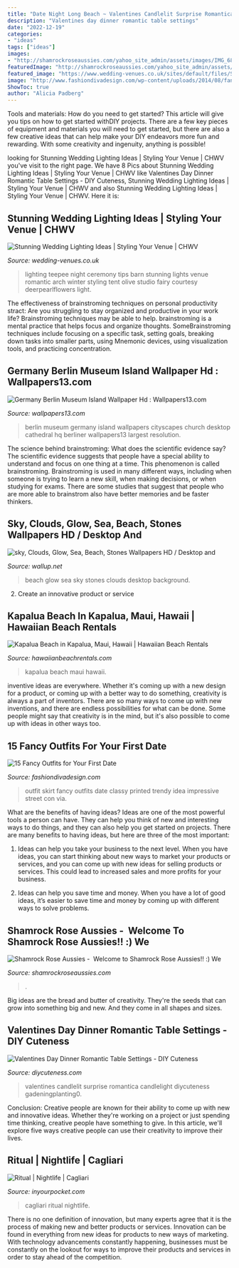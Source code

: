 ```yaml
---
title: "Date Night Long Beach ~ Valentines Candlelit Surprise Romantica Candlelight Diycuteness Gadeningplanting0"
description: "Valentines day dinner romantic table settings"
date: "2022-12-19"
categories:
- "ideas"
tags: ["ideas"]
images:
- "http://shamrockroseaussies.com/yahoo_site_admin/assets/images/IMG_6875.174220639_std.JPG"
featuredImage: "http://shamrockroseaussies.com/yahoo_site_admin/assets/images/IMG_6875.174220639_std.JPG"
featured_image: "https://www.wedding-venues.co.uk/sites/default/files/Stunning-Wedding-Lighting-Ideas-olivestudio.jpg"
image: "http://www.fashiondivadesign.com/wp-content/uploads/2014/08/fancy7-640x960.jpg"
ShowToc: true
author: "Alicia Padberg"
---
```



Tools and materials: How do you need to get started?
This article will give you tips on how to get started withDIY projects. There are a few key pieces of equipment and materials you will need to get started, but there are also a few creative ideas that can help make your DIY endeavors more fun and rewarding. With some creativity and ingenuity, anything is possible!

	

		
looking for Stunning Wedding Lighting Ideas | Styling Your Venue | CHWV you've visit to the right page. We have 8 Pics about Stunning Wedding Lighting Ideas | Styling Your Venue | CHWV like Valentines Day Dinner Romantic Table Settings - DIY Cuteness, Stunning Wedding Lighting Ideas | Styling Your Venue | CHWV and also Stunning Wedding Lighting Ideas | Styling Your Venue | CHWV. Here it is:
		
    
## Stunning Wedding Lighting Ideas | Styling Your Venue | CHWV

<img loading=lazy src="https://www.wedding-venues.co.uk/sites/default/files/Stunning-Wedding-Lighting-Ideas-olivestudio.jpg" onerror="this.onerror=null;this.src='https://tse3.mm.bing.net/th?id=OIP.juqMqY62ZzVhwhVfNubxUwDMEy&amp;pid=15.1';" alt="Stunning Wedding Lighting Ideas | Styling Your Venue | CHWV">

_Source: wedding-venues.co.uk_

>lighting teepee night ceremony tips barn stunning lights venue romantic arch winter styling tent olive studio fairy courtesy deerpearlflowers light. 

	

The effectiveness of brainstroming techniques on personal productivity
stract:
Are you struggling to stay organized and productive in your work life? Brainstroming techniques may be able to help. brainstroming is a mental practice that helps focus and organize thoughts. SomeBrainstroming techniques include focusing on a specific task, setting goals, breaking down tasks into smaller parts, using Mnemonic devices, using visualization tools, and practicing concentration.

    
## Germany Berlin Museum Island Wallpaper Hd : Wallpapers13.com

<img loading=lazy src="https://www.wallpapers13.com/wp-content/uploads/2016/02/Germany-Berlin-Museum-Island-wallpaper-hd.jpg" onerror="this.onerror=null;this.src='https://tse3.mm.bing.net/th?id=OIP.WvVvcaCm3V1iXwU8qXP1hgHaEo&amp;pid=15.1';" alt="Germany Berlin Museum Island Wallpaper Hd : Wallpapers13.com">

_Source: wallpapers13.com_

>berlin museum germany island wallpapers cityscapes church desktop cathedral hq berliner wallpapers13 largest resolution. 

	

The science behind brainstroming: What does the scientific evidence say?
The scientific evidence suggests that people have a special ability to understand and focus on one thing at a time. This phenomenon is called brainstroming. Brainstroming is used in many different ways, including when someone is trying to learn a new skill, when making decisions, or when studying for exams. There are some studies that suggest that people who are more able to brainstrom also have better memories and be faster thinkers.

    
## Sky, Clouds, Glow, Sea, Beach, Stones Wallpapers HD / Desktop And

<img loading=lazy src="https://wallup.net/wp-content/uploads/2019/05/10/918919-sky-clouds-glow-sea-beach-stones.jpg" onerror="this.onerror=null;this.src='https://tse3.mm.bing.net/th?id=OIP.3uWh8P6CMKyS5LuwgvlU3wHaE7&amp;pid=15.1';" alt="sky, Clouds, Glow, Sea, Beach, Stones Wallpapers HD / Desktop and">

_Source: wallup.net_

>beach glow sea sky stones clouds desktop background. 

	

2. Create an innovative product or service 

    
## Kapalua Beach In Kapalua, Maui, Hawaii | Hawaiian Beach Rentals

<img loading=lazy src="https://www.hawaiianbeachrentals.com/images/products/beach/p25/p25_zoom_5224cdcad1aa39.29577271.jpg" onerror="this.onerror=null;this.src='https://tse2.mm.bing.net/th?id=OIP.mbcLeDrs-V_CUnb6ABmI6QHaE-&amp;pid=15.1';" alt="Kapalua Beach in Kapalua, Maui, Hawaii | Hawaiian Beach Rentals">

_Source: hawaiianbeachrentals.com_

>kapalua beach maui hawaii. 

	

inventive ideas are everywhere. Whether it's coming up with a new design for a product, or coming up with a better way to do something, creativity is always a part of inventors. There are so many ways to come up with new inventions, and there are endless possibilities for what can be done. Some people might say that creativity is in the mind, but it's also possible to come up with ideas in other ways too.

    
## 15 Fancy Outfits For Your First Date

<img loading=lazy src="http://www.fashiondivadesign.com/wp-content/uploads/2014/08/fancy7-640x960.jpg" onerror="this.onerror=null;this.src='https://tse4.mm.bing.net/th?id=OIP.CdXPRBE6_Bcer5IGf3o1hwHaLH&amp;pid=15.1';" alt="15 Fancy Outfits for Your First Date">

_Source: fashiondivadesign.com_

>outfit skirt fancy outfits date classy printed trendy idea impressive street con via. 

	

What are the benefits of having ideas?
Ideas are one of the most powerful tools a person can have. They can help you think of new and interesting ways to do things, and they can also help you get started on projects. There are many benefits to having ideas, but here are three of the most important: 
1. Ideas can help you take your business to the next level. When you have ideas, you can start thinking about new ways to market your products or services, and you can come up with new ideas for selling products or services. This could lead to increased sales and more profits for your business. 

2. Ideas can help you save time and money. When you have a lot of good ideas, it’s easier to save time and money by coming up with different ways to solve problems.

    
## Shamrock Rose Aussies - ﻿﻿﻿ Welcome To Shamrock Rose Aussies!! :) We

<img loading=lazy src="http://shamrockroseaussies.com/yahoo_site_admin/assets/images/IMG_6875.174220639_std.JPG" onerror="this.onerror=null;this.src='https://tse3.mm.bing.net/th?id=OIP._q8N-MNwBN-9qOypgmnHaAAAAA&amp;pid=15.1';" alt="Shamrock Rose Aussies - ﻿﻿﻿ Welcome to Shamrock Rose Aussies!! :) We">

_Source: shamrockroseaussies.com_

>. 

	

Big ideas are the bread and butter of creativity. They're the seeds that can grow into something big and new. And they come in all shapes and sizes.

    
## Valentines Day Dinner Romantic Table Settings - DIY Cuteness

<img loading=lazy src="https://diycuteness.com/wp-content/uploads/2019/12/Valentines-Day-Dinner-Romantic-Table-Settings-9.jpg" onerror="this.onerror=null;this.src='https://tse1.mm.bing.net/th?id=OIP.Xn-arz10oaYd3m-oGcJDgwHaNJ&amp;pid=15.1';" alt="Valentines Day Dinner Romantic Table Settings - DIY Cuteness">

_Source: diycuteness.com_

>valentines candlelit surprise romantica candlelight diycuteness gadeningplanting0. 

	

Conclusion:
Creative people are known for their ability to come up with new and innovative ideas. Whether they're working on a project or just spending time thinking, creative people have something to give. In this article, we'll explore five ways creative people can use their creativity to improve their lives.

    
## Ritual | Nightlife | Cagliari

<img loading=lazy src="https://s.inyourpocket.com/gallery/96056.jpg" onerror="this.onerror=null;this.src='https://tse4.mm.bing.net/th?id=OIP.rgS2828X5sYM2NyH0qbLdgHaFJ&amp;pid=15.1';" alt="Ritual | Nightlife | Cagliari">

_Source: inyourpocket.com_

>cagliari ritual nightlife. 

	

There is no one definition of innovation, but many experts agree that it is the process of making new and better products or services. Innovation can be found in everything from new ideas for products to new ways of marketing. With technology advancements constantly happening, businesses must be constantly on the lookout for ways to improve their products and services in order to stay ahead of the competition.

